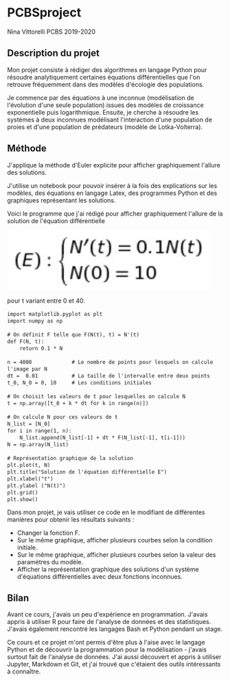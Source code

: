 # PCBSproject

Nina Vittorelli 
PCBS 2019-2020


## Description du projet 

Mon projet consiste à rédiger des algorithmes en langage Python pour résoudre analytiquement certaines équations différentielles que l'on retrouve fréquemment dans des modèles d'écologie des populations. 

Je commence par des équations à une inconnue (modélisation de l'évolution d'une seule population) issues des modèles de croissance exponentielle puis logarithmique. Ensuite, je cherche à résoudre les systèmes à deux inconnues modélisant l'interaction d'une population de proies et d'une population de prédateurs  (modèle de Lotka-Volterra). 


## Méthode 

J'applique la méthode d'Euler explicite pour afficher graphiquement l'allure des solutions.

J'utilise un notebook pour pouvoir insérer à la fois des explications sur les modèles, des équations en langage Latex, des programmes Python et des graphiques représentant les solutions. 

Voici le programme que j'ai rédigé pour afficher graphiquement l'allure de la solution de l'équation différentielle

![equation](https://github.com/nvitto/PCBSproject/blob/master/Equation.png)


pour t variant entre 0 et 40.

    import matplotlib.pyplot as plt
    import numpy as np

    # On définit F telle que F(N(t), t) = N'(t)
    def F(N, t):
        return 0.1 * N

    n = 4000             # Le nombre de points pour lesquels on calcule l'image par N
    dt =  0.01           # La taille de l'intervalle entre deux points
    t_0, N_0 = 0, 10     # Les conditions initiales

    # On choisit les valeurs de t pour lesquelles on calcule N
    t = np.array([t_0 + k * dt for k in range(n)])

    # On calcule N pour ces valeurs de t
    N_list = [N_0]
    for i in range(1, n):
        N_list.append(N_list[-1] + dt * F(N_list[-1], t[i-1]))
    N = np.array(N_list)

    # Représentation graphique de la solution
    plt.plot(t, N)
    plt.title("Solution de l'équation différentielle E")
    plt.xlabel("t")
    plt.ylabel ("N(t)")
    plt.grid()
    plt.show()

Dans mon projet, je vais utiliser ce code en le modifiant de différentes manières pour obtenir les résultats suivants : 
- Changer la fonction F.
- Sur le même graphique, afficher plusieurs courbes selon la condition initiale.
- Sur le même graphique, afficher plusieurs courbes selon la valeur des paramètres du modèle.
- Afficher la représentation graphique des solutions d'un système d'équations différentielles avec deux fonctions inconnues.


## Bilan 

Avant ce cours, j'avais un peu d'expérience en programmation. J'avais appris à utiliser R pour faire de l'analyse de données et des statistiques. J'avais également rencontré les langages Bash et Python pendant un stage. 

Ce cours et ce projet m'ont permis d'être plus à l'aise avec le langage Python et de découvrir la programmation pour la modélisation - j'avais surtout fait de l'analyse de données. J'ai aussi découvert et appris à utiliser Jupyter, Markdown et Git, et j'ai trouvé que c'étaient des outils intéressants à connaître. 